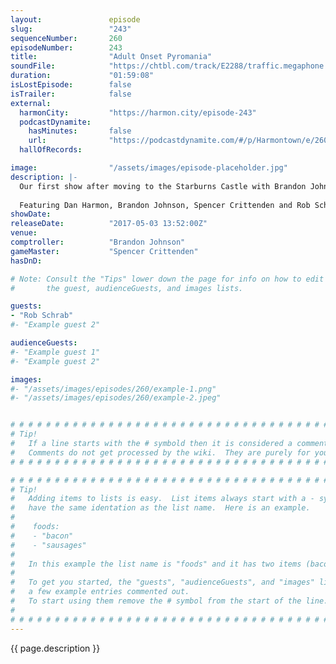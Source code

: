 ```yaml
---
layout:               episode
slug:                 "243"
sequenceNumber:       260
episodeNumber:        243
title:                "Adult Onset Pyromania"
soundFile:            "https://chtbl.com/track/E2288/traffic.megaphone.fm/STA3847603239.mp3?updated=1596758479"
duration:             "01:59:08"
isLostEpisode:        false
isTrailer:            false
external:
  harmonCity:         "https://harmon.city/episode-243"
  podcastDynamite:
    hasMinutes:       false
    url:              "https://podcastdynamite.com/#/p/Harmontown/e/260/243"
  hallOfRecords:      

image:                "/assets/images/episode-placeholder.jpg"
description: |-
  Our first show after moving to the Starburns Castle with Brandon Johnson as the guest comptroller! Dan finds a giant surprise gift on stage then shows off his latest Minecraft creations then we hear the history of America as a rap.
  
  Featuring Dan Harmon, Brandon Johnson, Spencer Crittenden and Rob Schrab.
showDate:             
releaseDate:          "2017-05-03 13:52:00Z"
venue:                
comptroller:          "Brandon Johnson"
gameMaster:           "Spencer Crittenden"
hasDnD:               

# Note: Consult the "Tips" lower down the page for info on how to edit
#       the guest, audienceGuests, and images lists.

guests:
- "Rob Schrab"
#- "Example guest 2"

audienceGuests:
#- "Example guest 1"
#- "Example guest 2"

images:
#- "/assets/images/episodes/260/example-1.png"
#- "/assets/images/episodes/260/example-2.jpeg"


# # # # # # # # # # # # # # # # # # # # # # # # # # # # # # # # # # # # # # # # # # # # #
# Tip!
#   If a line starts with the # symbold then it is considered a comment.
#   Comments do not get processed by the wiki.  They are purely for your information.
# # # # # # # # # # # # # # # # # # # # # # # # # # # # # # # # # # # # # # # # # # # # #

# # # # # # # # # # # # # # # # # # # # # # # # # # # # # # # # # # # # # # # # # # # # #
# Tip!
#   Adding items to lists is easy.  List items always start with a - symbol and have
#   have the same identation as the list name.  Here is an example.
#
#    foods:
#    - "bacon"
#    - "sausages"
#
#   In this example the list name is "foods" and it has two items (bacon, and sausages).
#
#   To get you started, the "guests", "audienceGuests", and "images" lists below have
#   a few example entries commented out.
#   To start using them remove the # symbol from the start of the line.
#
# # # # # # # # # # # # # # # # # # # # # # # # # # # # # # # # # # # # # # # # # # # # #
---
```


<!-- The episode description will be rendered here -->
{{ page.description }}

<!-- Add your content BELOW here -->
<!-- vvvvvvvvvvvvvvvvvvvvvvvvvvv -->




<!-- ^^^^^^^^^^^^^^^^^^^^^^^^^^^ -->
<!-- Add your content ABOVE here -->

<!-- The episode gallery will be rendered here -->
